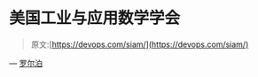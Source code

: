 # 美国工业与应用数学学会

> 原文:[https://devops.com/siam/](https://devops.com/siam/)

— [罗尔泊](https://devops.com/author/breselman/)